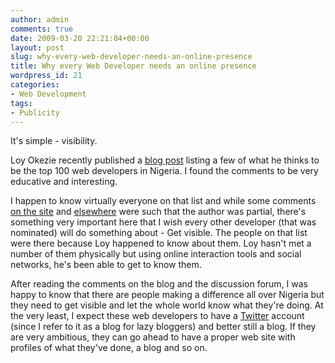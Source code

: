 ```yaml
---
author: admin
comments: true
date: 2009-03-20 22:21:04+00:00
layout: post
slug: why-every-web-developer-needs-an-online-presence
title: Why every Web Developer needs an online presence
wordpress_id: 21
categories:
- Web Development
tags:
- Publicity
---
```


It's simple - visibility.

Loy Okezie recently published a [blog post](http://www.startupsnigeria.com/2009/03/100-best-web-developers-from-nigeria/) listing a few of what he thinks to be the top 100 web developers in Nigeria. I found the comments to be very educative and interesting.

I happen to know virtually everyone on that list and while some comments [on the site](http://www.startupsnigeria.com/2009/03/100-best-web-developers-from-nigeria/#comments) and [elsewhere](http://www.nairaland.com/nigeria/topic-246291.0.html) were such that the author was partial, there's something very important here that I wish every other developer (that was nominated) will do something about - Get visible. The people on that list were there because Loy happened to know about them. Loy hasn't met a number of them physically but using online interaction tools and social networks, he's been able to get to know them.

After reading the comments on the blog and the discussion forum, I was happy to know that there are people making a difference all over Nigeria but they need to get visible and let the whole world know what they're doing. At the very least, I expect these web developers to have a [Twitter](http://twitter.com/) account (since I refer to it as a blog for lazy bloggers) and better still a blog. If they are very ambitious, they can go ahead to have a proper web site with profiles of what they've done, a blog and so on.

